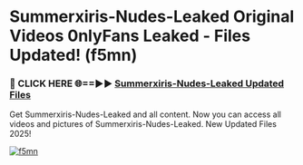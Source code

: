 # Summerxiris-Nudes-Leaked Original Videos 0nlyFans Leaked - Files Updated! (f5mn)

<h3>🔴 CLICK HERE 🌐==►► <a href="https://tinyurl.com/yc6ubb5a" rel="nofollow">Summerxiris-Nudes-Leaked Updated Files</a></h3>

Get Summerxiris-Nudes-Leaked and all content. Now you can access all videos and pictures of Summerxiris-Nudes-Leaked. New Updated Files 2025!

[![f5mn](https://i.imgur.com/7eu0CRL.gif)](https://tinyurl.com/yc6ubb5a)
